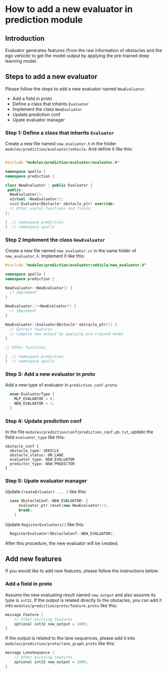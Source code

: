 # How to add a new evaluator in prediction module

## Introduction
Evaluator generates features (from the raw information of obstacles and the ego vehicle) to get the model output by applying the pre-trained deep learning model.

## Steps to add a new evaluator
Please follow the steps to add a new evaluator named `NewEvaluator`.
* Add a field in proto
* Define a class that inherits `Evaluator`
* Implement the class `NewEvaluator`
* Update prediction conf
* Upate evaluator manager

### Step 1: Define a class that inherits `Evaluator`
Create a new file named `new_evaluator.h` in the folder  `modules/prediction/evaluator/vehicle`. And define it like this:
```cpp

#include "modules/prediction/evaluator/evaluator.h"

namespace apollo {
namespace prediction {

class NewEvaluator : public Evaluator {
 public:
  NewEvaluator();
  virtual ~NewEvaluator();
  void Evaluate(Obstacle* obstacle_ptr) override;
  // Other useful functions and fields.
};

}  // namespace prediction
}  // namespace apollo
```

### Step 2 Implement the class `NewEvaluator`
Create a new file named `new_evaluator.cc` in the same folder of `new_evaluator.h`. Implement it like this:
```cpp
#include "modules/prediction/evaluator/vehicle/new_evaluator.h"

namespace apollo {
namespace prediction {

NewEvaluator::NewEvaluator() {
  // Implement
}

NewEvaluator::～NewEvaluator() {
  // Implement
}

NewEvaluator::Evaluate(Obstacle* obstacle_ptr)() {
  // Extract features
  // Compute new_output by applying pre-trained model
}

// Other functions

}  // namespace prediction
}  // namespace apollo

```

### Step 3: Add a new evaluator in proto
Add a new type of evaluator in `prediction_conf.proto`:
```cpp
  enum EvaluatorType {
    MLP_EVALUATOR = 0;
    NEW_EVALUATOR = 1;
  }
```

### Step 4: Update prediction conf
In the file `modules/prediction/conf/prediction_conf.pb.txt`, update the field `evaluator_type` like this:
```
obstacle_conf {
  obstacle_type: VEHICLE
  obstacle_status: ON_LANE
  evaluator_type: NEW_EVALUATOR
  predictor_type: NEW_PREDICTOR
}
```

### Step 5: Upate evaluator manager
Update `CreateEvluator( ... )` like this:
```cpp
  case ObstacleConf::NEW_EVALUATOR: {
      evaluator_ptr.reset(new NewEvaluator());
      break;
    }
```
Update `RegisterEvaluators()` like this:
```cpp
  RegisterEvaluator(ObstacleConf::NEW_EVALUATOR);
```

After this procedure, the new evaluator will be created.

## Add new features
If you would like to add new features, please follow the instructions below:
### Add a field in proto
Assume the new evaluating result named `new_output` and also assume its type is `int32`. If the output is related directly to the obstacles, you can add it into `modules/prediction/proto/feature.proto` like this:
```cpp
message Feature {
    // Other existing features
    optional int32 new_output = 1000;
}
```

If the output is related to the lane sequences, please add it into `modules/prediction/proto/lane_graph.proto` like this:
```cpp
message LaneSequence {
    // Other existing features
    optional int32 new_output = 1000;
}
```

